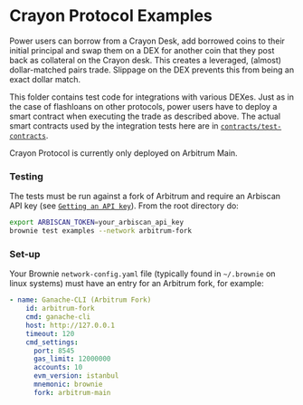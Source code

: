 # Crayon Protocol Examples

Power users can borrow from a Crayon Desk, add borrowed coins to their initial principal and swap them on a DEX for another coin that they post back as collateral on the Crayon desk. This creates a leveraged, (almost) dollar-matched pairs trade. Slippage on the DEX prevents this from being an exact dollar match.

This folder contains test code for integrations with various DEXes. Just as in the case of flashloans on other protocols, power users have to deploy a smart contract when executing the trade as described above. The actual smart contracts used by the integration tests here are in [`contracts/test-contracts`](../contracts/test-contracts/).

Crayon Protocol is currently only deployed on Arbitrum Main.

### Testing

The tests must be run against a fork of Arbitrum and require an Arbiscan API key (see [`Getting an API key`](https://docs.arbiscan.io/getting-started/viewing-api-usage-statistics)). From the root directory do:

```bash
export ARBISCAN_TOKEN=your_arbiscan_api_key
brownie test examples --network arbitrum-fork
```
### Set-up

Your Brownie `network-config.yaml` file (typically found in `~/.brownie` on linux systems) must have an entry for an Arbitrum fork, for example:

```yaml
- name: Ganache-CLI (Arbitrum Fork)
    id: arbitrum-fork
    cmd: ganache-cli
    host: http://127.0.0.1
    timeout: 120 
    cmd_settings:
      port: 8545
      gas_limit: 12000000
      accounts: 10
      evm_version: istanbul
      mnemonic: brownie
      fork: arbitrum-main
```